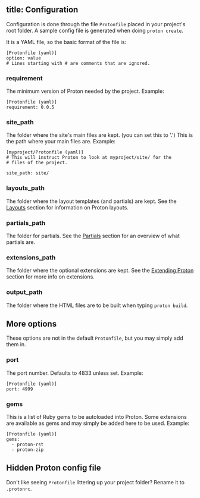 title: Configuration
--

Configuration is done through the file `Protonfile` placed in your project's 
root folder. A sample config file is generated
when doing `proton create`.

It is a YAML file, so the basic format of the file is:

    [Protonfile (yaml)]
    option: value
    # Lines starting with # are comments that are ignored.

### requirement

The minimum version of Proton needed by the project. Example:

    [Protonfile (yaml)]
    requirement: 0.0.5

### site_path
The folder where the site's main files are kept. (you can set this to '.')
  This is the path where your main files are. Example:

    [myproject/Protonfile (yaml)]
    # This will instruct Proton to look at myproject/site/ for the
    # files of the project.

    site_path: site/


### layouts_path
The folder where the layout templates (and partials) are kept. See the
  [Layouts](layouts.html) section for information on Proton layouts.

### partials_path
The folder for partials. See the [Partials](partials.html) section for
  an overview of what partials are.

### extensions_path
The folder where the optional extensions are kept. See the
  [Extending Proton](extending.html) section for more info on extensions.

### output_path
The folder where the HTML files are to be built when typing `proton build`.

More options
------------

These options are not in the default `Protonfile`, but you may simply
add them in.

### port
The port number. Defaults to 4833 unless set. Example:

    [Protonfile (yaml)]
    port: 4999

### gems
This is a list of Ruby gems to be autoloaded into Proton. Some extensions
are available as gems and may simply be added here to be used. Example:

    [Protonfile (yaml)]
    gems:
      - proton-rst
      - proton-zip

Hidden Proton config file
-------------------------

Don't like seeing `Protonfile` littering up your project folder? Rename
it to `.protonrc`.

